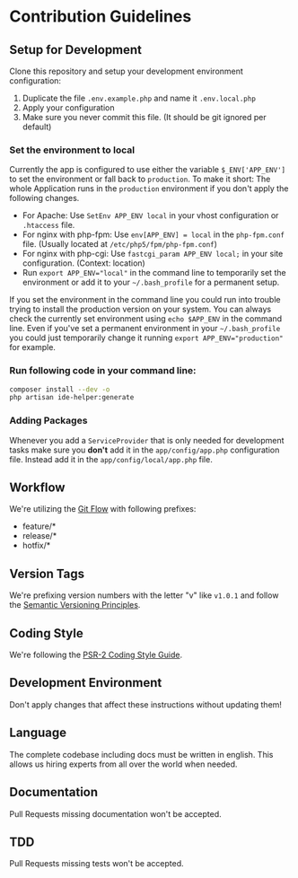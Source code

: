 # Contribution Guidelines

## Setup for Development

Clone this repository and setup your development environment configuration:

1. Duplicate the file `.env.example.php` and name it `.env.local.php`
2. Apply your configuration
3. Make sure you never commit this file. (It should be git ignored per default)

### Set the environment to local

Currently the app is configured to use either the variable `$_ENV['APP_ENV']` to set the environment or fall back to `production`. To make it short: The whole Application runs in the `production` environment if you don't apply the following changes.

- For Apache: Use `SetEnv APP_ENV local` in your vhost configuration or `.htaccess` file.
- For nginx with php-fpm: Use `env[APP_ENV] = local` in the `php-fpm.conf` file. (Usually located at `/etc/php5/fpm/php-fpm.conf`)
- For nginx with php-cgi: Use `fastcgi_param APP_ENV local;` in your site configuration. (Context: location)
- Run `export APP_ENV="local"` in the command line to temporarily set the environment or add it to your `~/.bash_profile` for a permanent setup.

If you set the environment in the command line you could run into trouble trying to install the production version on your system. You can always check the currently set environment using `echo $APP_ENV` in the command line. Even if you've set a permanent environment in your `~/.bash_profile` you could just temporarily change it running `export APP_ENV="production"` for example.

### Run following code in your command line:

```bash
composer install --dev -o
php artisan ide-helper:generate
```

### Adding Packages

Whenever you add a `ServiceProvider` that is only needed for development tasks make sure you __don't__ add it in the `app/config/app.php` configuration file. Instead add it in the `app/config/local/app.php` file.

## Workflow

We're utilizing the [Git Flow](https://www.atlassian.com/de/git/workflows#!workflow-gitflow) with following prefixes:

- feature/*
- release/*
- hotfix/*

## Version Tags

We're prefixing version numbers with the letter "v" like `v1.0.1` and follow the [Semantic Versioning Principles](http://semver.org).

## Coding Style

We're following the [PSR-2 Coding Style Guide](https://github.com/php-fig/fig-standards/blob/master/accepted/PSR-2-coding-style-guide.md).

## Development Environment

Don't apply changes that affect these instructions without updating them!

## Language

The complete codebase including docs must be written in english. This allows us hiring experts from all over the world when needed.

## Documentation

Pull Requests missing documentation won't be accepted.

## TDD

Pull Requests missing tests won't be accepted.

